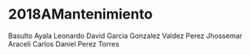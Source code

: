 # 2018AMantenimiento
Basulto Ayala Leonardo
David Garcia Gonzalez
Valdez Perez Jhossemar Araceli 
Carlos Daniel Perez Torres
